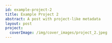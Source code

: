 ```yaml
---
id: example-project-2
title: Example Project 2
abstract: A post with project-like metadata
layout: post
project:
  coverImage: /img/cover_images/project_2.jpeg
---
```

